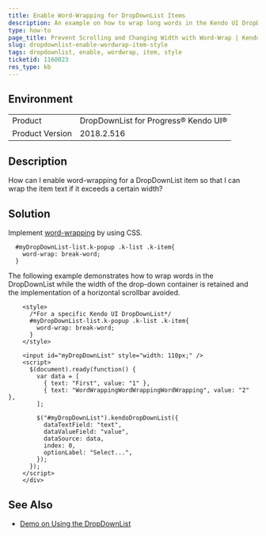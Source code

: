 ```yaml
---
title: Enable Word-Wrapping for DropDownList Items
description: An example on how to wrap long words in the Kendo UI DropDownList without adding a horizontal scrollbar and while keeping its width.
type: how-to
page_title: Prevent Scrolling and Changing Width with Word-Wrap | Kendo UI DropDownList for jQuery
slug: dropdownlist-enable-wordwrap-item-style
tags: dropdownlist, enable, wordwrap, item, style
ticketid: 1160023
res_type: kb
---
```


## Environment

<table>
 <tr>
  <td>Product</td>
  <td>DropDownList for Progress® Kendo UI®</td>
 </tr>
 <tr>
  <td>Product Version</td>
  <td>2018.2.516</td>
 </tr>
</table>

## Description

How can I enable word-wrapping for a DropDownList item so that I can wrap the item text if it exceeds a certain width?

## Solution

Implement [word-wrapping](https://www.w3schools.com/cssref/css3_pr_word-wrap.asp) by using CSS.  

```
  #myDropDownList-list.k-popup .k-list .k-item{
    word-wrap: break-word;
  }
```

The following example demonstrates how to wrap words in the DropDownList while the width of the drop-down container is retained and the implementation of a horizontal scrollbar avoided.

```dojo
    <style>
      /*For a specific Kendo UI DropDownList*/
      #myDropDownList-list.k-popup .k-list .k-item{
        word-wrap: break-word;
      }
    </style>

    <input id="myDropDownList" style="width: 110px;" />  
    <script>
      $(document).ready(function() {
        var data = [
          { text: "First", value: "1" },
          { text: "WordWrappingWordWrappingWordWrapping", value: "2" },
        ];

        $("#myDropDownList").kendoDropDownList({
          dataTextField: "text",
          dataValueField: "value",
          dataSource: data,
          index: 0,
          optionLabel: "Select...",
        });
      });
    </script>
    </div>
```

## See Also

* [Demo on Using the DropDownList](https://demos.telerik.com/kendo-ui/dropdownlist/index)
